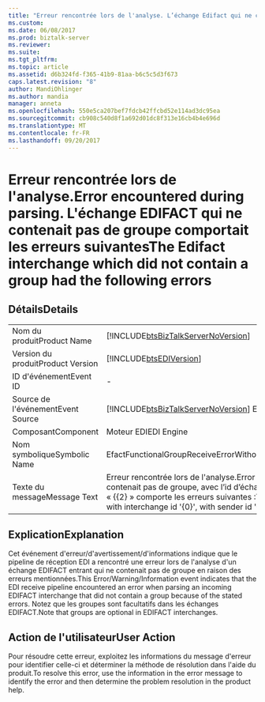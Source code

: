 ```yaml
---
title: "Erreur rencontrée lors de l'analyse. L’échange Edifact qui ne contenait pas de groupe comportait les erreurs suivantes | Documents Microsoft"
ms.custom: 
ms.date: 06/08/2017
ms.prod: biztalk-server
ms.reviewer: 
ms.suite: 
ms.tgt_pltfrm: 
ms.topic: article
ms.assetid: d6b324fd-f365-41b9-81aa-b6c5c5d3f673
caps.latest.revision: "8"
author: MandiOhlinger
ms.author: mandia
manager: anneta
ms.openlocfilehash: 550e5ca207bef7fdcb42ffcbd52e114ad3dc95ea
ms.sourcegitcommit: cb908c540d8f1a692d01dc8f313e16cb4b4e696d
ms.translationtype: MT
ms.contentlocale: fr-FR
ms.lasthandoff: 09/20/2017
---
```

# <a name="error-encountered-during-parsing-the-edifact-interchange-which-did-not-contain-a-group-had-the-following-errors"></a><span data-ttu-id="8be8f-103">Erreur rencontrée lors de l'analyse.</span><span class="sxs-lookup"><span data-stu-id="8be8f-103">Error encountered during parsing.</span></span> <span data-ttu-id="8be8f-104">L'échange EDIFACT qui ne contenait pas de groupe comportait les erreurs suivantes</span><span class="sxs-lookup"><span data-stu-id="8be8f-104">The Edifact interchange which did not contain a group had the following errors</span></span>
## <a name="details"></a><span data-ttu-id="8be8f-105">Détails</span><span class="sxs-lookup"><span data-stu-id="8be8f-105">Details</span></span>  
  
|||  
|-|-|  
|<span data-ttu-id="8be8f-106">Nom du produit</span><span class="sxs-lookup"><span data-stu-id="8be8f-106">Product Name</span></span>|[!INCLUDE[btsBizTalkServerNoVersion](../includes/btsbiztalkservernoversion-md.md)]|  
|<span data-ttu-id="8be8f-107">Version du produit</span><span class="sxs-lookup"><span data-stu-id="8be8f-107">Product Version</span></span>|[!INCLUDE[btsEDIVersion](../includes/btsediversion-md.md)]|  
|<span data-ttu-id="8be8f-108">ID d'événement</span><span class="sxs-lookup"><span data-stu-id="8be8f-108">Event ID</span></span>|-|  
|<span data-ttu-id="8be8f-109">Source de l'événement</span><span class="sxs-lookup"><span data-stu-id="8be8f-109">Event Source</span></span>|[!INCLUDE[btsBizTalkServerNoVersion](../includes/btsbiztalkservernoversion-md.md)]<span data-ttu-id="8be8f-110"> EDI</span><span class="sxs-lookup"><span data-stu-id="8be8f-110"> EDI</span></span>|  
|<span data-ttu-id="8be8f-111">Composant</span><span class="sxs-lookup"><span data-stu-id="8be8f-111">Component</span></span>|<span data-ttu-id="8be8f-112">Moteur EDI</span><span class="sxs-lookup"><span data-stu-id="8be8f-112">EDI Engine</span></span>|  
|<span data-ttu-id="8be8f-113">Nom symbolique</span><span class="sxs-lookup"><span data-stu-id="8be8f-113">Symbolic Name</span></span>|<span data-ttu-id="8be8f-114">EfactFunctionalGroupReceiveErrorWithoutGroup</span><span class="sxs-lookup"><span data-stu-id="8be8f-114">EfactFunctionalGroupReceiveErrorWithoutGroup</span></span>|  
|<span data-ttu-id="8be8f-115">Texte du message</span><span class="sxs-lookup"><span data-stu-id="8be8f-115">Message Text</span></span>|<span data-ttu-id="8be8f-116">Erreur rencontrée lors de l'analyse.</span><span class="sxs-lookup"><span data-stu-id="8be8f-116">Error encountered during parsing.</span></span> <span data-ttu-id="8be8f-117">L’échange Edifact qui ne contenait pas de groupe, avec l’id d’échange '{0}', id d’expéditeur « {{1} », id de récepteur « {{2} » comporte les erreurs suivantes :</span><span class="sxs-lookup"><span data-stu-id="8be8f-117">The Edifact interchange which did not contain a group, with interchange id '{0}', with sender id '{1}', receiver id '{2}' had the following errors:</span></span>|  
  
## <a name="explanation"></a><span data-ttu-id="8be8f-118">Explication</span><span class="sxs-lookup"><span data-stu-id="8be8f-118">Explanation</span></span>  
 <span data-ttu-id="8be8f-119">Cet événement d'erreur/d'avertissement/d'informations indique que le pipeline de réception EDI a rencontré une erreur lors de l'analyse d'un échange EDIFACT entrant qui ne contenait pas de groupe en raison des erreurs mentionnées.</span><span class="sxs-lookup"><span data-stu-id="8be8f-119">This Error/Warning/Information event indicates that the EDI receive pipeline encountered an error when parsing an incoming EDIFACT interchange that did not contain a group because of the stated errors.</span></span> <span data-ttu-id="8be8f-120">Notez que les groupes sont facultatifs dans les échanges EDIFACT.</span><span class="sxs-lookup"><span data-stu-id="8be8f-120">Note that groups are optional in EDIFACT interchanges.</span></span>  
  
## <a name="user-action"></a><span data-ttu-id="8be8f-121">Action de l'utilisateur</span><span class="sxs-lookup"><span data-stu-id="8be8f-121">User Action</span></span>  
 <span data-ttu-id="8be8f-122">Pour résoudre cette erreur, exploitez les informations du message d'erreur pour identifier celle-ci et déterminer la méthode de résolution dans l'aide du produit.</span><span class="sxs-lookup"><span data-stu-id="8be8f-122">To resolve this error, use the information in the error message to identify the error and then determine the problem resolution in the product help.</span></span>